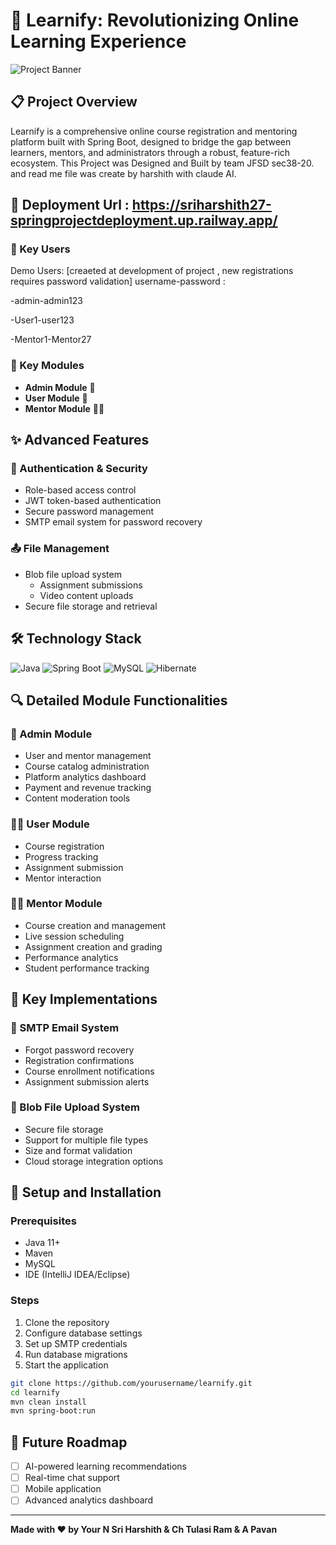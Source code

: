 # 🚀 Learnify: Revolutionizing Online Learning Experience

![Project Banner](https://via.placeholder.com/1200x300.png?text=Learnify+Online+Learning+Platform)

## 📋 Project Overview

Learnify is a comprehensive online course registration and mentoring platform built with Spring Boot, designed to bridge the gap between learners, mentors, and administrators through a robust, feature-rich ecosystem.
This Project was Designed and Built by team JFSD sec38-20. and read me file was create by harshith with claude AI.


## 🌟 Deployment Url : https://sriharshith27-springprojectdeployment.up.railway.app/

### 🌟 Key Users


Demo Users: [creaeted at development of project , new registrations requires password validation]
username-password :


-admin-admin123

-User1-user123

-Mentor1-Mentor27

### 🌟 Key Modules

- **Admin Module** 🔧
- **User Module** 👥
- **Mentor Module** 👨‍🏫

## ✨ Advanced Features

### 🔐 Authentication & Security
- Role-based access control
- JWT token-based authentication
- Secure password management
- SMTP email system for password recovery

### 📤 File Management
- Blob file upload system
  - Assignment submissions
  - Video content uploads
- Secure file storage and retrieval

## 🛠 Technology Stack

![Java](https://img.shields.io/badge/Java-ED8B00?style=for-the-badge&logo=java&logoColor=white)
![Spring Boot](https://img.shields.io/badge/Spring_Boot-F2F4F9?style=for-the-badge&logo=spring-boot)
![MySQL](https://img.shields.io/badge/MySQL-005C84?style=for-the-badge&logo=mysql&logoColor=white)
![Hibernate](https://img.shields.io/badge/Hibernate-59666C?style=for-the-badge&logo=Hibernate&logoColor=white)

## 🔍 Detailed Module Functionalities

### 👑 Admin Module
- User and mentor management
- Course catalog administration
- Platform analytics dashboard
- Payment and revenue tracking
- Content moderation tools

### 👨‍🎓 User Module
- Course registration
- Progress tracking
- Assignment submission
- Mentor interaction

### 👩‍🏫 Mentor Module
- Course creation and management
- Live session scheduling
- Assignment creation and grading
- Performance analytics
- Student performance tracking

## 🌈 Key Implementations

### 📧 SMTP Email System
- Forgot password recovery
- Registration confirmations
- Course enrollment notifications
- Assignment submission alerts

### 💾 Blob File Upload System
- Secure file storage
- Support for multiple file types
- Size and format validation
- Cloud storage integration options

## 🔧 Setup and Installation

### Prerequisites
- Java 11+
- Maven
- MySQL
- IDE (IntelliJ IDEA/Eclipse)

### Steps
1. Clone the repository
2. Configure database settings
3. Set up SMTP credentials
4. Run database migrations
5. Start the application

```bash
git clone https://github.com/yourusername/learnify.git
cd learnify
mvn clean install
mvn spring-boot:run
```


## 🌟 Future Roadmap

- [ ] AI-powered learning recommendations
- [ ] Real-time chat support
- [ ] Mobile application
- [ ] Advanced analytics dashboard

---

**Made with ❤ by Your N Sri Harshith & Ch Tulasi Ram & A Pavan**
